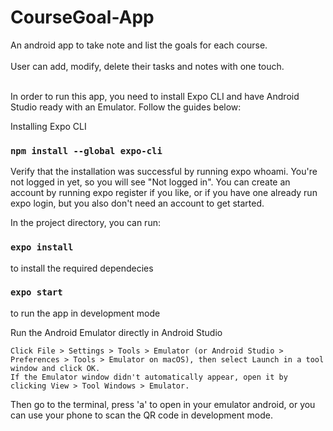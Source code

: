 # CourseGoal-App
An android app to take note and list the goals for each course. <br></br>
User can add, modify, delete their tasks and notes with one touch. <br></br>

In order to run this app, you need to install Expo CLI and have Android Studio ready with an Emulator. Follow the guides below:

Installing Expo CLI
### `npm install --global expo-cli`
Verify that the installation was successful by running expo whoami. You're not logged in yet, so you will see "Not logged in". You can create an account by running expo register if you like, or if you have one already run expo login, but you also don't need an account to get started.

In the project directory, you can run:

### `expo install` 

to install the required dependecies

### `expo start`

to run the app in development mode

Run the Android Emulator directly in Android Studio

    Click File > Settings > Tools > Emulator (or Android Studio > Preferences > Tools > Emulator on macOS), then select Launch in a tool window and click OK.
    If the Emulator window didn't automatically appear, open it by clicking View > Tool Windows > Emulator.
Then go to the terminal, press 'a' to open in your emulator android, or you can use your phone to scan the QR code in development mode.
